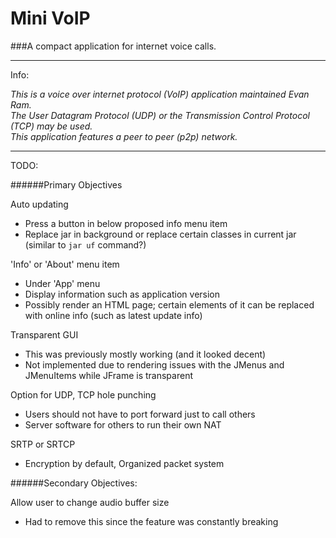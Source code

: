 Mini VoIP
===

###A compact application for internet voice calls.

---
Info:  

*This is a voice over internet protocol (VoIP) application maintained Evan Ram.*  
*The User Datagram Protocol (UDP) or the Transmission Control Protocol (TCP) may be used.*  
*This application features a peer to peer (p2p) network.*

---

TODO:  

######Primary Objectives

Auto updating
- Press a button in below proposed info menu item
- Replace jar in background or replace certain classes in current jar (similar to `jar uf` command?)

'Info' or 'About' menu item
- Under 'App' menu
- Display information such as application version
- Possibly render an HTML page; certain elements of it can be replaced with online info (such as latest update info)

Transparent GUI
- This was previously mostly working (and it looked decent)
- Not implemented due to rendering issues with the JMenus and JMenuItems while JFrame is transparent

Option for UDP, TCP hole punching
- Users should not have to port forward just to call others
- Server software for others to run their own NAT

SRTP or SRTCP
- Encryption by default, Organized packet system


######Secondary Objectives:

Allow user to change audio buffer size
- Had to remove this since the feature was constantly breaking
